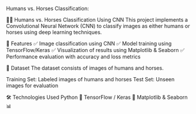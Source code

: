 
 Humans vs. Horses Classification:

🏇🐴 Humans vs. Horses Classification Using CNN
This project implements a Convolutional Neural Network (CNN) to classify images as either humans or horses using deep learning techniques.

📌 Features
✅ Image classification using CNN
✅ Model training using TensorFlow/Keras
✅ Visualization of results using Matplotlib & Seaborn
✅ Performance evaluation with accuracy and loss metrics

📂 Dataset
The dataset consists of images of humans and horses.

Training Set: Labeled images of humans and horses
Test Set: Unseen images for evaluation

🛠️ Technologies Used
Python 🐍
TensorFlow / Keras 🤖
Matplotlib & Seaborn 📊
